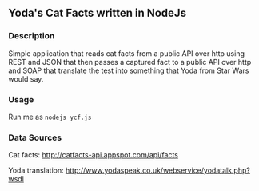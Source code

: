 ## Yoda's Cat Facts written in NodeJs

### Description

Simple application that reads cat facts from a public API over http using REST and JSON that then passes a captured fact to a public API over http and SOAP that translate the test into something that Yoda from Star Wars would say.

### Usage

Run me as `nodejs ycf.js`

### Data Sources

Cat facts: http://catfacts-api.appspot.com/api/facts

Yoda translation: http://www.yodaspeak.co.uk/webservice/yodatalk.php?wsdl
